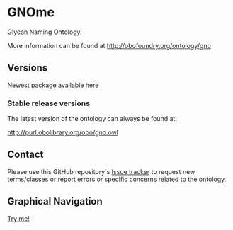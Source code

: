 # GNOme

Glycan Naming Ontology.

More information can be found at http://obofoundry.org/ontology/gno

## Versions
[Newest package available here](https://github.com/glygen-glycan-data/GNOme/releases/latest)

### Stable release versions

The latest version of the ontology can always be found at:

http://purl.obolibrary.org/obo/gno.owl


## Contact

Please use this GitHub repository's [Issue tracker](https://github.com/glygen-glycan-data/GNOme/issues) to request new terms/classes or report errors or specific concerns related to the ontology.


## Graphical Navigation
[Try me!](https://raw.githack.com/glygen-glycan-data/GNOme/master/GNOme.browser.html)
